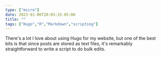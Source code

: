 ```yaml
---
type: ["micro"]
date: 2023-01-06T20:03:15-05:00
title: ""
tags: ["Hugo","R","Markdown","scripting"]
---
```

There's a lot I love about using Hugo for my website, but one of the best bits is that since posts are stored as text files, it's remarkably straightforward to write a script to do bulk edits.
